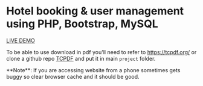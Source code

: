 # Hotel booking & user management using PHP, Bootstrap, MySQL
<a href="http://easestay-hotel.infinityfreeapp.com/">LIVE DEMO</a>

To be able to use download in pdf you'll need to refer to https://tcpdf.org/ or clone a github repo <a href="https://github.com/tecnickcom/TCPDF.git">TCPDF</a> and put it in main ```project``` folder.

<p disabled="disabled">**Note**: If you are accessing website from a phone sometimes gets buggy so clear browser cache and it should be good.</p>
